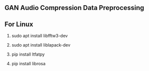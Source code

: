 ## GAN Audio Compression Data Preprocessing
## For Linux 
1. sudo apt install libfftw3-dev 

2. sudo apt install liblapack-dev

3. pip install ltfatpy

4. pip install librosa